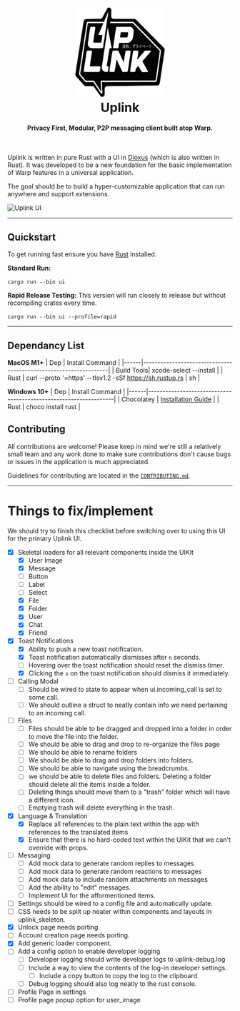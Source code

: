 <h1 align="center">
  <img src="ui/extra/images/logo.png" width=200 height=200/><br>
  Uplink
</h1>

<h4 align="center">Privacy First, Modular, P2P messaging client built atop Warp.</h4>

<br/>

Uplink is written in pure Rust with a UI in [Dioxus](https://github.com/DioxusLabs) (which is also written in Rust). It was developed to be a new foundation for the basic implementation of Warp features in a universal application.

The goal should be to build a hyper-customizable application that can run anywhere and support extensions.

![Uplink UI](https://i.imgur.com/X4AGeLz.png)

---

## Quickstart

To get running fast ensure you have [Rust](https://www.rust-lang.org/tools/install) installed.


**Standard Run:**
```
cargo run --bin ui
```

**Rapid Release Testing:**
This version will run closely to release but without recompiling crates every time.
```
cargo run --bin ui --profile=rapid
```

---


## Dependancy List

**MacOS M1+**
| Dep  | Install Command                                                  |
|------|------------------------------------------------------------------|
| Build Tools| xcode-select --install |
| Rust | curl --proto  '=https' --tlsv1.2 -sSf https://sh.rustup.rs \| sh |

**Windows 10+**
| Dep  | Install Command                                                  |
|------|------------------------------------------------------------------|
| Chocolatey | [Installation Guide](https://chocolatey.org/install) |
| Rust | choco install rust |

## Contributing

All contributions are welcome! Please keep in mind we're still a relatively small team and any work done to make sure contributions don't cause bugs or issues in the application is much appreciated.

Guidelines for contributing are located in the [`CONTRIBUTING.md`](CONTRIBUTING.md).

---

# Things to fix/implement

We should try to finish this checklist before switching over to using this UI for the primary Uplink UI.

- [x] Skeletal loaders for all relevant components inside the UIKit
  - [x] User Image
  - [x] Message
  - [ ] Button
  - [ ] Label
  - [ ] Select
  - [x] File
  - [x] Folder
  - [x] User
  - [x] Chat
  - [x] Friend
- [x] Toast Notifications
  - [x] Ability to push a new toast notification.
  - [x] Toast notification automatically dismisses after `n` seconds.
  - [ ] Hovering over the toast notification should reset the dismiss timer.
  - [x] Clicking the `x` on the toast notification should dismiss it immediately.
- [ ] Calling Modal
  - [ ] Should be wired to state to appear when ui.incoming_call is set to some call.
  - [ ] We should outline a struct to neatly contain info we need pertaining to an incoming call.
- [ ] Files
  - [ ] Files should be able to be dragged and dropped into a folder in order to move the file into the folder.
  - [ ] We should be able to drag and drop to re-organize the files page
  - [ ] We should be able to rename folders
  - [ ] We should be able to drag and drop folders into folders.
  - [ ] We should be able to navigate using the breadcrumbs.
  - [ ] we should be able to delete files and folders. Deleting a folder should delete all the items inside a folder.
  - [ ] Deleting things should move them to a "trash" folder which will have a different icon. 
  - [ ] Emptying trash will delete everything in the trash.
- [x] Language & Translation
  - [x] Replace all references to the plain text within the app with references to the translated items
  - [x] Ensure that there is no hard-coded text within the UIKit that we can't override with props. 
- [ ] Messaging
  - [ ] Add mock data to generate random replies to messages
  - [ ] Add mock data to generate random reactions to messages 
  - [ ] Add mock data to include random attachments on messages
  - [ ] Add the ability to "edit" messages.
  - [ ] Implement UI for the afformentioned items.
- [ ] Settings should be wired to a config file and automatically update.
- [ ] CSS needs to be split up neater within components and layouts in uplink_skeleton.
- [x] Unlock page needs porting.
- [ ] Account creation page needs porting.
- [x] Add generic loader component.
- [ ] Add a config option to enable developer logging
  - [ ] Developer logging should write developer logs to uplink-debug.log
  - [ ] Include a way to view the contents of the log-in developer settings.
    - [ ] Include a copy button to copy the log to the clipboard.
  - [ ] Debug logging should also log neatly to the rust console.
- [ ] Profile Page in settings
- [ ] Profile page popup option for user_image 
